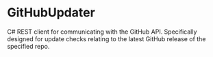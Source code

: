 # GitHubUpdater
C# REST client for communicating with the GitHub API. Specifically designed for update checks relating to the latest GitHub release of the specified repo.
